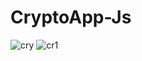 # CryptoApp-Js
![cry](https://github.com/ACanERL/CryptoApp-Js/assets/71428865/178aed8f-6d62-41eb-9fa7-17af82afbd72)
![cr1](https://github.com/ACanERL/CryptoApp-Js/assets/71428865/c3ba10b1-f00f-47ef-b9f9-3e185d7f3dc5)
